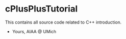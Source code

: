 # cPlusPlusTutorial
This contains all source code related to C++ introduction.

- Yours, AIAA @ UMich
